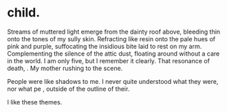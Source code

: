 # child.

Streams of muttered light emerge from the dainty roof above, bleeding thin onto the tones of my sully skin. Refracting like resin onto the pale hues of pink and purple, suffocating the insidious bite laid to rest on my arm. Complementing the silence of the attic dust, floating around without a care in the world.  I am only five, but I remember it clearly. That resonance of death, . My mother rushing to the scene.

People were like shadows to me. I never quite understood what they were, nor what pe , outside of the outline of their. 

I like these themes.

